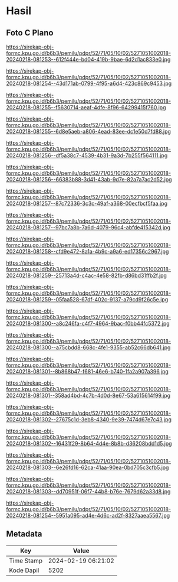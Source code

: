 # Hasil

## Foto C Plano

https://sirekap-obj-formc.kpu.go.id/b6b3/pemilu/pdpr/52/71/05/10/02/5271051002018-20240218-081253--612f444e-bd04-419b-9bae-6d2d1ac833e0.jpg

https://sirekap-obj-formc.kpu.go.id/b6b3/pemilu/pdpr/52/71/05/10/02/5271051002018-20240218-081254--43d171ab-0799-4f95-a6d4-423c869c9453.jpg

https://sirekap-obj-formc.kpu.go.id/b6b3/pemilu/pdpr/52/71/05/10/02/5271051002018-20240218-081255--f5630714-aeaf-4dfe-8f96-64299415f760.jpg

https://sirekap-obj-formc.kpu.go.id/b6b3/pemilu/pdpr/52/71/05/10/02/5271051002018-20240218-081255--6d8e5aeb-a806-4ead-83ee-dc1e50d7fd88.jpg

https://sirekap-obj-formc.kpu.go.id/b6b3/pemilu/pdpr/52/71/05/10/02/5271051002018-20240218-081256--df5a38c7-4539-4b31-9a3d-7b255f564111.jpg

https://sirekap-obj-formc.kpu.go.id/b6b3/pemilu/pdpr/52/71/05/10/02/5271051002018-20240218-081256--66383b88-3d41-43ab-9d7e-82a7a7ac2d52.jpg

https://sirekap-obj-formc.kpu.go.id/b6b3/pemilu/pdpr/52/71/05/10/02/5271051002018-20240218-081257--87c72336-3c3c-49af-a368-00ecfbcf5faa.jpg

https://sirekap-obj-formc.kpu.go.id/b6b3/pemilu/pdpr/52/71/05/10/02/5271051002018-20240218-081257--97bc7a8b-7a6d-4079-96c4-abfde415342d.jpg

https://sirekap-obj-formc.kpu.go.id/b6b3/pemilu/pdpr/52/71/05/10/02/5271051002018-20240218-081258--cfd9e472-8a1a-4b9c-a9a6-ed17356c2967.jpg

https://sirekap-obj-formc.kpu.go.id/b6b3/pemilu/pdpr/52/71/05/10/02/5271051002018-20240218-081259--25713a4d-c4ac-4e58-82fb-d86bd31ffb2f.jpg

https://sirekap-obj-formc.kpu.go.id/b6b3/pemilu/pdpr/52/71/05/10/02/5271051002018-20240218-081259--05faa528-67df-402c-9137-a79cd9f26c5e.jpg

https://sirekap-obj-formc.kpu.go.id/b6b3/pemilu/pdpr/52/71/05/10/02/5271051002018-20240218-081300--a8c246fa-c4f7-4964-9bac-f0bb44fc5372.jpg

https://sirekap-obj-formc.kpu.go.id/b6b3/pemilu/pdpr/52/71/05/10/02/5271051002018-20240218-081300--a75cbdd8-668c-4fe1-9355-ab52c66db641.jpg

https://sirekap-obj-formc.kpu.go.id/b6b3/pemilu/pdpr/52/71/05/10/02/5271051002018-20240218-081301--8b868b47-f681-46e6-b740-1fa2a907a396.jpg

https://sirekap-obj-formc.kpu.go.id/b6b3/pemilu/pdpr/52/71/05/10/02/5271051002018-20240218-081301--358ad4bd-4c7b-4d0d-8e67-53a615614f99.jpg

https://sirekap-obj-formc.kpu.go.id/b6b3/pemilu/pdpr/52/71/05/10/02/5271051002018-20240218-081302--27675c1d-3eb8-4340-9e39-7474d67e7c43.jpg

https://sirekap-obj-formc.kpu.go.id/b6b3/pemilu/pdpr/52/71/05/10/02/5271051002018-20240218-081302--16431f29-8b64-4d4e-8b8b-d36208bdd1d5.jpg

https://sirekap-obj-formc.kpu.go.id/b6b3/pemilu/pdpr/52/71/05/10/02/5271051002018-20240218-081303--6e26fd16-62ca-41aa-90ea-0bd705c3cfb5.jpg

https://sirekap-obj-formc.kpu.go.id/b6b3/pemilu/pdpr/52/71/05/10/02/5271051002018-20240218-081303--dd70951f-06f7-44b8-b76e-7679d62a33d8.jpg

https://sirekap-obj-formc.kpu.go.id/b6b3/pemilu/pdpr/52/71/05/10/02/5271051002018-20240218-081254--5951a095-ad4e-4d6c-ad2f-8327aaea5567.jpg


## Metadata

| Key        | Value               |
| ---------- | ------------------- |
| Time Stamp | 2024-02-19 06:21:02 |
| Kode Dapil | 5202                |



